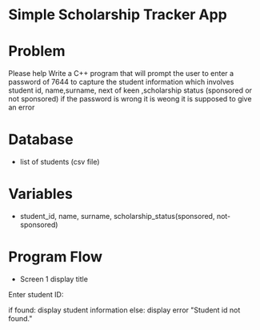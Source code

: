 # Simple Scholarship Tracker App

# Problem 
Please help
Write a C++ program that will prompt the user to enter a password of 7644 to capture the student information which involves student id, name,surname, next of keen ,scholarship status (sponsored or not sponsored) if the password is wrong it is weong it is supposed to give an error

# Database
 - list of students (csv file)

# Variables
 - student_id, name, surname, scholarship_status(sponsored, not-sponsored)

# Program Flow

- Screen 1
display title

Enter student ID: 

if found: display student information
else: display error "Student id not found."